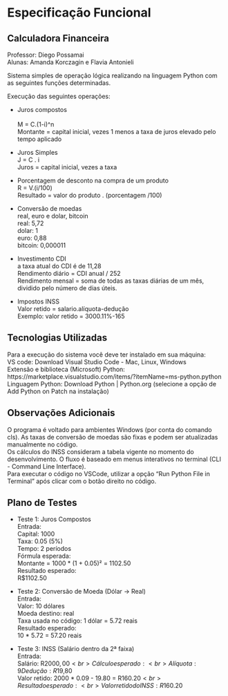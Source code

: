 # Especificação Funcional 

<h2>Calculadora Financeira</h2>
Professor: Diego Possamai <br>
Alunas: Amanda Korczagin e Flavia Antonieli <br>

Sistema simples de operação lógica realizando na linguagem Python  com as seguintes funções determinadas. <br>

Execução das seguintes operações: <br>

- Juros compostos <br>  
  M = C.(1-i)^n <br>
  Montante = capital inicial, vezes 1 menos a taxa de juros elevado pelo tempo aplicado <br>

- Juros Simples <br>
  J = C . i <br>
  Juros = capital inicial, vezes  a taxa <br>

- Porcentagem de desconto na compra de um produto <br>
  R = V.(i/100) <br>
  Resultado = valor do produto . (porcentagem /100) <br>

- Conversão de moedas <br>
real, euro e dolar, bitcoin <br>
real: 5,72 <br>
dolar: 1 <br>
euro: 0,88 <br>
bitcoin: 0,000011 <br>

- Investimento CDI <br>
a taxa atual do CDI é de 11,28 <br>
Rendimento diário = CDI anual / 252 <br>
Rendimento mensal = soma de todas as taxas diárias de um mês, dividido pelo número de dias úteis. <br>

- Impostos INSS <br>
Valor retido = salario.alíquota-dedução <br>
Exemplo: valor retido = 3000.11%-165 <br>

<h2>Tecnologias Utilizadas</h2>
Para a execução do sistema você deve ter instalado em sua máquina: <br>
VS code: Download Visual Studio Code - Mac, Linux, Windows <br>
Extensão e biblioteca (Microsoft) Python: https://marketplace.visualstudio.com/items/?itemName=ms-python.python <br>
Linguagem Python: Download Python | Python.org  (selecione a opção de Add Python on Patch na instalação) <br>

<h2>Observações Adicionais</h2>
O programa é voltado para ambientes Windows (por conta do comando cls). As taxas de conversão de moedas são fixas e podem ser atualizadas manualmente no código. <br>
Os cálculos do INSS consideram a tabela vigente no momento do desenvolvimento. O fluxo é baseado em menus interativos no terminal (CLI - Command Line Interface). <br>
Para executar o código no VSCode, utilizar a opção “Run Python File in Terminal” após clicar com o botão direito no código. <br>

<h2>Plano de Testes</h2>

- Teste 1: Juros Compostos <br>
  Entrada: <br>
    Capital: 1000 <br>
    Taxa: 0.05 (5%) <br>
    Tempo: 2 períodos <br>
  Fórmula esperada: <br>
  Montante = 1000 * (1 + 0.05)² = 1102.50 <br>
  Resultado esperado: <br>
  R$1102.50 <br>

- Teste 2: Conversão de Moeda (Dólar → Real) <br>
  Entrada: <br>
    Valor: 10 dólares <br>
    Moeda destino: real <br>
    Taxa usada no código: 1 dólar = 5.72 reais <br>
  Resultado esperado: <br>
    10 * 5.72 = 57.20 reais <br>

- Teste 3: INSS (Salário dentro da 2ª faixa) <br>
  Entrada: <br>
    Salário: R$2000,00 <br>
  Cálculo esperado: <br>
    Alíquota: 9% (0.09) <br>
    Dedução: R$19,80 <br>
    Valor retido: 2000 * 0.09 - 19.80 = R$160.20 <br>
  Resultado esperado: <br>
    Valor retido do INSS: R$160.20 <br>








